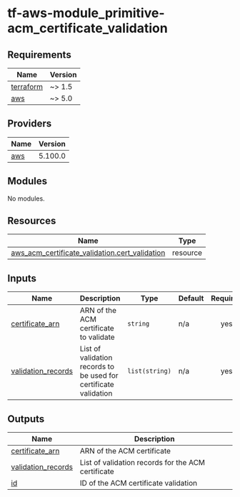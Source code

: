 # tf-aws-module_primitive-acm_certificate_validation

<!-- BEGIN_TF_DOCS -->
## Requirements

| Name | Version |
|------|---------|
| <a name="requirement_terraform"></a> [terraform](#requirement\_terraform) | ~> 1.5 |
| <a name="requirement_aws"></a> [aws](#requirement\_aws) | ~> 5.0 |

## Providers

| Name | Version |
|------|---------|
| <a name="provider_aws"></a> [aws](#provider\_aws) | 5.100.0 |

## Modules

No modules.

## Resources

| Name | Type |
|------|------|
| [aws_acm_certificate_validation.cert_validation](https://registry.terraform.io/providers/hashicorp/aws/latest/docs/resources/acm_certificate_validation) | resource |

## Inputs

| Name | Description | Type | Default | Required |
|------|-------------|------|---------|:--------:|
| <a name="input_certificate_arn"></a> [certificate\_arn](#input\_certificate\_arn) | ARN of the ACM certificate to validate | `string` | n/a | yes |
| <a name="input_validation_records"></a> [validation\_records](#input\_validation\_records) | List of validation records to be used for certificate validation | `list(string)` | n/a | yes |

## Outputs

| Name | Description |
|------|-------------|
| <a name="output_certificate_arn"></a> [certificate\_arn](#output\_certificate\_arn) | ARN of the ACM certificate |
| <a name="output_validation_records"></a> [validation\_records](#output\_validation\_records) | List of validation records for the ACM certificate |
| <a name="output_id"></a> [id](#output\_id) | ID of the ACM certificate validation |
<!-- END_TF_DOCS -->
